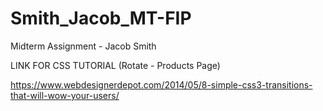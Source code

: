 # Smith_Jacob_MT-FIP
 Midterm Assignment - Jacob Smith

LINK FOR CSS TUTORIAL (Rotate - Products Page)

https://www.webdesignerdepot.com/2014/05/8-simple-css3-transitions-that-will-wow-your-users/


